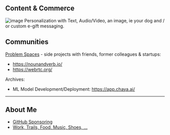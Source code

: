 ## Content & Commerce 
![image](https://user-images.githubusercontent.com/658791/209477987-20ccef0c-c9bf-4e02-8198-b8d8846325e8.png)
Personalization with Text, Audio/Video, an image, ie your dog and / or custom e-gift messaging.


## Communities

[Problem Spaces](https://docs.google.com/document/d/1b36vcpRMI5aIp8N2j_cVvhiv8OwDRGDxPDr2bJzcCGA/edit?usp=sharing) - side projects with friends, former colleagues & startups:
* https://nounandverb.io/
* https://webrtc.org/ 

Archives:
* ML Model Development/Deployment: https://app.chaya.ai/ 

---

## About Me

- [GitHub Sponsoring](https://github.com/ankumar?tab=sponsoring)
- [Work, Trails, Food, Music, Shoes, ...](https://github.com/ankumar/Fun-Stuff) 
 
<!--
**ankumar/ankumar** is a ✨ _special_ ✨ repository because its `README.md` (this file) appears on your GitHub profile.

Here are some ideas to get you started:

- 🔭 I’m currently working on ...
- 🌱 I’m currently learning ...
- 👯 I’m looking to collaborate on ...
- 🤔 I’m looking for help with ...
- 💬 Ask me about ...
- 📫 How to reach me: ...
- 😄 Pronouns: ...
- ⚡ Fun fact: ...
-->
